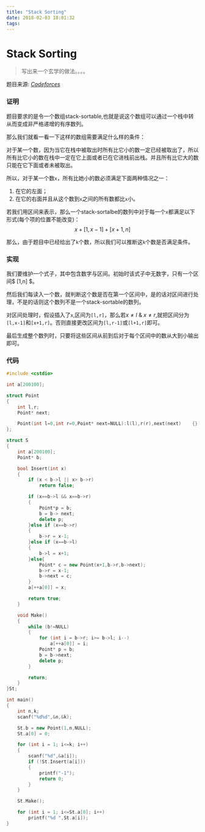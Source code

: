 ```yaml
---
title: "Stack Sorting"
date: 2018-02-03 18:01:32
tags: 
---
```


# Stack Sorting

> 写出来一个玄学的做法。。。。

<!--more-->

题目来源: [_Codeforces_](http://codeforces.com/contest/911/problem/E)

### 证明

题目要求的是令一个数组stack-sortable,也就是说这个数组可以通过一个栈中转从而变成非严格递增的有序数列。

那么我们就看一看一下这样的数组需要满足什么样的条件：

对于某一个数，因为当它在栈中被取出时所有比它小的数一定已经被取出了，所以所有比它小的数在栈中一定在它上面或者已在它进栈前出栈。并且所有比它大的数只能在它下面或者未被取出。

所以，对于某一个数`x`，所有比她小的数必须满足下面两种情况之一：

1. 在它的左面；
2. 在它的右面并且从这个数到`x`之间的所有数都比`x`小。

若我们用区间来表示，那么一个stack-sortalbe的数列中对于每一个`x`都满足以下形式(每个项的位置不能改变)：
$$ x + [1,x-1] + [x+1,n] $$

那么，由于题目中已经给出了`k`个数，所以我们可以推断这`k`个数是否满足条件。

### 实现

我们要维护一个式子，其中包含数字与区间。初始时该式子中无数字，只有一个区间$ [1,n] $。

然后我们每读入一个数，就判断这个数是否在第一个区间中，是的话对区间进行处理，不是的话则这个数列不是一个stack-sortable的数列。

对区间处理时，假设插入了`x`,区间为`[l,r]`，那么若$x \neq l\ \&\ x \neq r$,就把区间分为`[l,x-1]`和`[x+1,r]`。否则直接更改区间为`[l,r-1]`或`[l+1,r]`即可。

最后生成整个数列时，只要将这些区间从前到后对于每个区间中的数从大到小输出即可。

### 代码
```C++
#include <cstdio>

int a[200100];

struct Point
{
	int l,r;
	Point* next;

	Point(int l=0,int r=0,Point* next=NULL):l(l),r(r),next(next)	{}
};

struct S
{
	int a[200100];
	Point* b;

	bool Insert(int x)
	{
		if (x < b->l || x> b->r)
			return false;

		if (x==b->l && x==b->r)
		{
			Point*p = b;
			b = b-> next;
			delete p;
		}else if (x==b->r)
		{
			b->r = x-1;
		}else if (x==b->l)
		{
			b->l = x+1;
		}else{
			Point* c = new Point(x+1,b->r,b->next);
			b->r = x-1;
			b->next = c;
		}
		a[++a[0]] = x;

		return true;
	}

	void Make()
	{
		while (b!=NULL)
		{
			for (int i = b->r; i>= b->l; i--)
				a[++a[0]] = i;
			Point* p = b;
			b = b->next;
			delete p;
		}

		return;
	}
}St;

int main()
{
	int n,k;
	scanf("%d%d",&n,&k);

	St.b = new Point(1,n,NULL);
	St.a[0] = 0;

	for (int i = 1; i<=k; i++)
	{
		scanf("%d",&a[i]);
		if (!St.Insert(a[i]))
		{
			printf("-1");
			return 0;
		}
	}

	St.Make();

	for (int i = 1; i<=St.a[0]; i++)
		printf("%d ",St.a[i]);
}
```